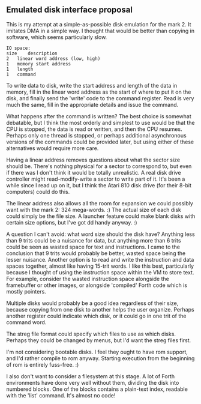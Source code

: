 Emulated disk interface proposal
----------------------------------------

This is my attempt at a simple-as-possible disk emulation for the mark 2. It imitates DMA in a simple way. I thought that would be better than copying in software, which seems particularly slow.
```
IO space:
size	description
2	linear word address (low, high)
1	memory start address
1	length
1	command
```
To write data to disk, write the start address and length of the data in memory, fill in the linear word address as the start of where to put it on the disk, and finally send the 'write' code to the command register. Read is very much the same, fill in the appropriate details and issue the command.

What happens after the command is written? The best choice is somewhat debatable, but I think the most orderly and simplest to use would be that the CPU is stopped, the data is read or written, and then the CPU resumes. Perhaps only one thread is stopped, or perhaps additional asynchronous versions of the commands could be provided later, but using either of these alternatives would require more care.

Having a linear address removes questions about what the sector size should be. There's nothing physical for a sector to correspond to, but even if there was I don't think it would be totally unrealistic. A real disk drive controller might read-modify-write a sector to write part of it. It's been a while since I read up on it, but I think the Atari 810 disk drive (for their 8-bit computers) could do this.

The linear address also allows all the room for expansion we could possibly want with the mark 2: 324 mega-words. :) The actual size of each disk could simply be the file size. A launcher feature could make blank disks with certain size options, but I've got dd handy anyway. :)

A question I can't avoid: what word size should the disk have? Anything less than 9 trits could be a nuisance for data, but anything more than 6 trits could be seen as wasted space for text and instructions. I came to the conclusion that 9 trits would probably be better, wasted space being the lesser nuisance. Another option is to read and write the instruction and data spaces together, almost like having 15-trit words. I like this best, particularly because I thought of using the instruction space within the VM to store text. For example, consider the wasted instruction space alongside the framebuffer or other images, or alongside 'compiled' Forth code which is mostly pointers.

Multiple disks would probably be a good idea regardless of their size, because copying from one disk to another helps the user organize. Perhaps another register could indicate which disk, or it could go in one trit of the command word.

The streg file format could specify which files to use as which disks. Perhaps they could be changed by menus, but I'd want the streg files first.

I'm not considering bootable disks. I feel they ought to have rom support, and I'd rather compile to rom anyway. Starting execution from the beginning of rom is entirely fuss-free. :)

I also don't want to consider a filesystem at this stage. A lot of Forth environments have done very well without them, dividing the disk into numbered blocks. One of the blocks contains a plain-text index, readable with the 'list' command. It's almost no code!
